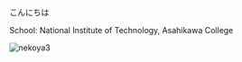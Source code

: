 こんにちは

School: National Institute of Technology, Asahikawa College

<p><img align="left" src="https://github-readme-stats.vercel.app/api/top-langs/?username=nekoya3" alt="nekoya3" />
